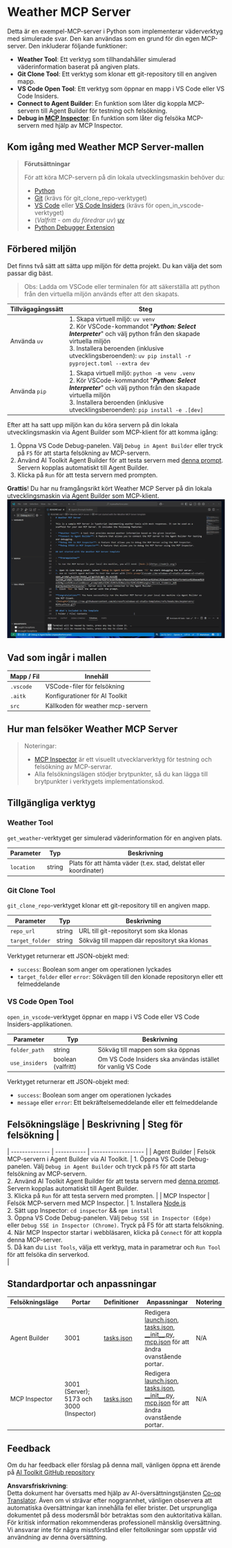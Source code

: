 <!--
CO_OP_TRANSLATOR_METADATA:
{
  "original_hash": "a3f252a62f059360855de5331a575898",
  "translation_date": "2025-07-14T08:58:41+00:00",
  "source_file": "10-StreamliningAIWorkflowsBuildingAnMCPServerWithAIToolkit/lab4/code/github_mcp_server/README.md",
  "language_code": "sv"
}
-->
# Weather MCP Server

Detta är en exempel-MCP-server i Python som implementerar väderverktyg med simulerade svar. Den kan användas som en grund för din egen MCP-server. Den inkluderar följande funktioner:

- **Weather Tool**: Ett verktyg som tillhandahåller simulerad väderinformation baserat på angiven plats.
- **Git Clone Tool**: Ett verktyg som klonar ett git-repository till en angiven mapp.
- **VS Code Open Tool**: Ett verktyg som öppnar en mapp i VS Code eller VS Code Insiders.
- **Connect to Agent Builder**: En funktion som låter dig koppla MCP-servern till Agent Builder för testning och felsökning.
- **Debug in [MCP Inspector](https://github.com/modelcontextprotocol/inspector)**: En funktion som låter dig felsöka MCP-servern med hjälp av MCP Inspector.

## Kom igång med Weather MCP Server-mallen

> **Förutsättningar**
>
> För att köra MCP-servern på din lokala utvecklingsmaskin behöver du:
>
> - [Python](https://www.python.org/)
> - [Git](https://git-scm.com/) (krävs för git_clone_repo-verktyget)
> - [VS Code](https://code.visualstudio.com/) eller [VS Code Insiders](https://code.visualstudio.com/insiders/) (krävs för open_in_vscode-verktyget)
> - (*Valfritt - om du föredrar uv*) [uv](https://github.com/astral-sh/uv)
> - [Python Debugger Extension](https://marketplace.visualstudio.com/items?itemName=ms-python.debugpy)

## Förbered miljön

Det finns två sätt att sätta upp miljön för detta projekt. Du kan välja det som passar dig bäst.

> Obs: Ladda om VSCode eller terminalen för att säkerställa att python från den virtuella miljön används efter att den skapats.

| Tillvägagångssätt | Steg |
| -------- | ----- |
| Använda `uv` | 1. Skapa virtuell miljö: `uv venv` <br>2. Kör VSCode-kommandot "***Python: Select Interpreter***" och välj python från den skapade virtuella miljön <br>3. Installera beroenden (inklusive utvecklingsberoenden): `uv pip install -r pyproject.toml --extra dev` |
| Använda `pip` | 1. Skapa virtuell miljö: `python -m venv .venv` <br>2. Kör VSCode-kommandot "***Python: Select Interpreter***" och välj python från den skapade virtuella miljön<br>3. Installera beroenden (inklusive utvecklingsberoenden): `pip install -e .[dev]` |

Efter att ha satt upp miljön kan du köra servern på din lokala utvecklingsmaskin via Agent Builder som MCP-klient för att komma igång:
1. Öppna VS Code Debug-panelen. Välj `Debug in Agent Builder` eller tryck på `F5` för att starta felsökning av MCP-servern.
2. Använd AI Toolkit Agent Builder för att testa servern med [denna prompt](../../../../../../../../../../open_prompt_builder). Servern kopplas automatiskt till Agent Builder.
3. Klicka på `Run` för att testa servern med prompten.

**Grattis**! Du har nu framgångsrikt kört Weather MCP Server på din lokala utvecklingsmaskin via Agent Builder som MCP-klient.
![DebugMCP](https://raw.githubusercontent.com/microsoft/windows-ai-studio-templates/refs/heads/dev/mcpServers/mcp_debug.gif)

## Vad som ingår i mallen

| Mapp / Fil | Innehåll |
| ---------- | -------- |
| `.vscode`  | VSCode-filer för felsökning |
| `.aitk`    | Konfigurationer för AI Toolkit |
| `src`      | Källkoden för weather mcp-servern |

## Hur man felsöker Weather MCP Server

> Noteringar:
> - [MCP Inspector](https://github.com/modelcontextprotocol/inspector) är ett visuellt utvecklarverktyg för testning och felsökning av MCP-servrar.
> - Alla felsökningslägen stödjer brytpunkter, så du kan lägga till brytpunkter i verktygets implementationskod.

## Tillgängliga verktyg

### Weather Tool
`get_weather`-verktyget ger simulerad väderinformation för en angiven plats.

| Parameter | Typ | Beskrivning |
| --------- | --- | ----------- |
| `location` | string | Plats för att hämta väder (t.ex. stad, delstat eller koordinater) |

### Git Clone Tool
`git_clone_repo`-verktyget klonar ett git-repository till en angiven mapp.

| Parameter | Typ | Beskrivning |
| --------- | --- | ----------- |
| `repo_url` | string | URL till git-repositoryt som ska klonas |
| `target_folder` | string | Sökväg till mappen där repositoryt ska klonas |

Verktyget returnerar ett JSON-objekt med:
- `success`: Boolean som anger om operationen lyckades
- `target_folder` eller `error`: Sökvägen till den klonade repositoryn eller ett felmeddelande

### VS Code Open Tool
`open_in_vscode`-verktyget öppnar en mapp i VS Code eller VS Code Insiders-applikationen.

| Parameter | Typ | Beskrivning |
| --------- | --- | ----------- |
| `folder_path` | string | Sökväg till mappen som ska öppnas |
| `use_insiders` | boolean (valfritt) | Om VS Code Insiders ska användas istället för vanlig VS Code |

Verktyget returnerar ett JSON-objekt med:
- `success`: Boolean som anger om operationen lyckades
- `message` eller `error`: Ett bekräftelsemeddelande eller ett felmeddelande

## Felsökningsläge | Beskrivning | Steg för felsökning |
| -------------- | ----------- | ------------------- |
| Agent Builder | Felsök MCP-servern i Agent Builder via AI Toolkit. | 1. Öppna VS Code Debug-panelen. Välj `Debug in Agent Builder` och tryck på `F5` för att starta felsökning av MCP-servern.<br>2. Använd AI Toolkit Agent Builder för att testa servern med [denna prompt](../../../../../../../../../../open_prompt_builder). Servern kopplas automatiskt till Agent Builder.<br>3. Klicka på `Run` för att testa servern med prompten. |
| MCP Inspector | Felsök MCP-servern med MCP Inspector. | 1. Installera [Node.js](https://nodejs.org/)<br>2. Sätt upp Inspector: `cd inspector` && `npm install` <br>3. Öppna VS Code Debug-panelen. Välj `Debug SSE in Inspector (Edge)` eller `Debug SSE in Inspector (Chrome)`. Tryck på F5 för att starta felsökning.<br>4. När MCP Inspector startar i webbläsaren, klicka på `Connect` för att koppla denna MCP-server.<br>5. Då kan du `List Tools`, välja ett verktyg, mata in parametrar och `Run Tool` för att felsöka din serverkod.<br> |

## Standardportar och anpassningar

| Felsökningsläge | Portar | Definitioner | Anpassningar | Notering |
| --------------- | ------ | ------------ | ------------ | -------- |
| Agent Builder | 3001 | [tasks.json](../../../../../../10-StreamliningAIWorkflowsBuildingAnMCPServerWithAIToolkit/lab4/code/github_mcp_server/.vscode/tasks.json) | Redigera [launch.json](../../../../../../10-StreamliningAIWorkflowsBuildingAnMCPServerWithAIToolkit/lab4/code/github_mcp_server/.vscode/launch.json), [tasks.json](../../../../../../10-StreamliningAIWorkflowsBuildingAnMCPServerWithAIToolkit/lab4/code/github_mcp_server/.vscode/tasks.json), [\_\_init\_\_.py](../../../../../../10-StreamliningAIWorkflowsBuildingAnMCPServerWithAIToolkit/lab4/code/github_mcp_server/src/__init__.py), [mcp.json](../../../../../../10-StreamliningAIWorkflowsBuildingAnMCPServerWithAIToolkit/lab4/code/github_mcp_server/.aitk/mcp.json) för att ändra ovanstående portar. | N/A |
| MCP Inspector | 3001 (Server); 5173 och 3000 (Inspector) | [tasks.json](../../../../../../10-StreamliningAIWorkflowsBuildingAnMCPServerWithAIToolkit/lab4/code/github_mcp_server/.vscode/tasks.json) | Redigera [launch.json](../../../../../../10-StreamliningAIWorkflowsBuildingAnMCPServerWithAIToolkit/lab4/code/github_mcp_server/.vscode/launch.json), [tasks.json](../../../../../../10-StreamliningAIWorkflowsBuildingAnMCPServerWithAIToolkit/lab4/code/github_mcp_server/.vscode/tasks.json), [\_\_init\_\_.py](../../../../../../10-StreamliningAIWorkflowsBuildingAnMCPServerWithAIToolkit/lab4/code/github_mcp_server/src/__init__.py), [mcp.json](../../../../../../10-StreamliningAIWorkflowsBuildingAnMCPServerWithAIToolkit/lab4/code/github_mcp_server/.aitk/mcp.json) för att ändra ovanstående portar. | N/A |

## Feedback

Om du har feedback eller förslag på denna mall, vänligen öppna ett ärende på [AI Toolkit GitHub repository](https://github.com/microsoft/vscode-ai-toolkit/issues)

**Ansvarsfriskrivning**:  
Detta dokument har översatts med hjälp av AI-översättningstjänsten [Co-op Translator](https://github.com/Azure/co-op-translator). Även om vi strävar efter noggrannhet, vänligen observera att automatiska översättningar kan innehålla fel eller brister. Det ursprungliga dokumentet på dess modersmål bör betraktas som den auktoritativa källan. För kritisk information rekommenderas professionell mänsklig översättning. Vi ansvarar inte för några missförstånd eller feltolkningar som uppstår vid användning av denna översättning.